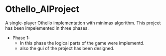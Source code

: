 # Othello_AIProject
A single-player Othello implementation with minimax algorithm.
This projcet has been impelemented in three phases.

* Phase 1:
   * In this phase the logical parts of the game were implementd.
   * also the gui of the project has been designed.
